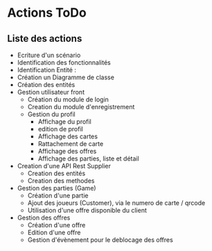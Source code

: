 # Actions ToDo

## Liste des actions
- Ecriture d'un scénario
- Identification des fonctionnalités
- Identification Entité :
- Création un Diagramme de classe
- Création des entités
- Gestion utilisateur front
    - Création du module de login
    - Creation du module d'enregistrement
    - Gestion du profil
        - Affichage du profil
        - edition de profil
        - Affichage des cartes
        - Rattachement de carte
        - Affichage des offres
        - Affichage des parties, liste et détail
- Creation d'une API Rest Supplier
    - Creation des entités
    - Creation des methodes
- Gestion des parties (Game)
    - Création d'une partie
    - Ajout des joueurs (Customer), via le numero de carte / qrcode
    - Utilisation d'une offre disponible du client
- Gestion des offres
    - Création d'une offre
    - Edition d'une offre
    - Gestion d'évènement pour le deblocage des offres
